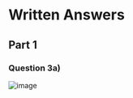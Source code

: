 # Written Answers 

## Part 1

### Question 3a)
![image](https://github.com/user-attachments/assets/56d6c788-1010-4ac0-8dba-32d2e405406b)
